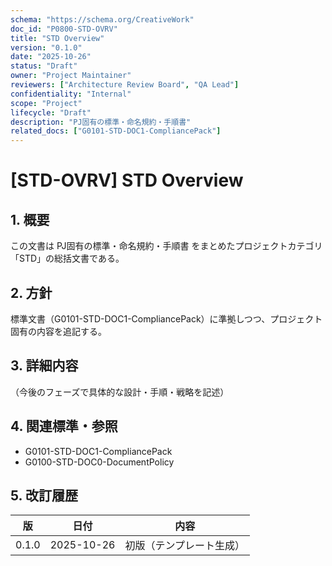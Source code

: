 ```yaml
---
schema: "https://schema.org/CreativeWork"
doc_id: "P0800-STD-OVRV"
title: "STD Overview"
version: "0.1.0"
date: "2025-10-26"
status: "Draft"
owner: "Project Maintainer"
reviewers: ["Architecture Review Board", "QA Lead"]
confidentiality: "Internal"
scope: "Project"
lifecycle: "Draft"
description: "PJ固有の標準・命名規約・手順書"
related_docs: ["G0101-STD-DOC1-CompliancePack"]
---
```


# [STD-OVRV] STD Overview

## 1. 概要
この文書は PJ固有の標準・命名規約・手順書 をまとめたプロジェクトカテゴリ「STD」の総括文書である。

## 2. 方針
標準文書（G0101-STD-DOC1-CompliancePack）に準拠しつつ、プロジェクト固有の内容を追記する。

## 3. 詳細内容
（今後のフェーズで具体的な設計・手順・戦略を記述）

## 4. 関連標準・参照
- G0101-STD-DOC1-CompliancePack
- G0100-STD-DOC0-DocumentPolicy

## 5. 改訂履歴
| 版 | 日付 | 内容 |
|----|------|------|
| 0.1.0 | 2025-10-26 | 初版（テンプレート生成） |
